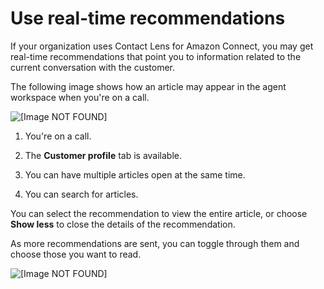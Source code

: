 # Use real\-time recommendations<a name="use-realtime-recommendations"></a>

If your organization uses Contact Lens for Amazon Connect, you may get real\-time recommendations that point you to information related to the current conversation with the customer\. 

The following image shows how an article may appear in the agent workspace when you're on a call\. 

![\[Image NOT FOUND\]](http://docs.aws.amazon.com/connect/latest/adminguide/images/wisdom-concepts-intro2.png)

1. You're on a call\.

1. The **Customer profile** tab is available\.

1. You can have multiple articles open at the same time\.

1. You can search for articles\.

You can select the recommendation to view the entire article, or choose **Show less** to close the details of the recommendation\. 

As more recommendations are sent, you can toggle through them and choose those you want to read\.

![\[Image NOT FOUND\]](http://docs.aws.amazon.com/connect/latest/adminguide/images/wisdom-show-less.png)
